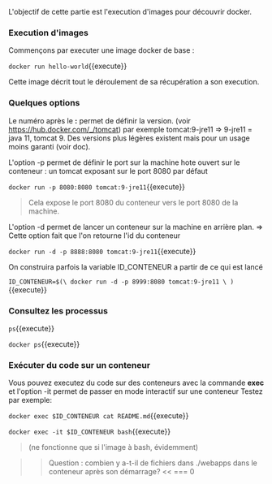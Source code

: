 L'objectif de cette partie est l'execution d'images pour découvrir docker.
### Execution d'images

Commençons par executer une image docker de base : 

`
docker run hello-world
`{{execute}}

Cette image décrit tout le déroulement de sa récupération a son execution.
### Quelques options

Le numéro après le **:** permet de définir la version. (voir https://hub.docker.com/_/tomcat) par exemple tomcat:9-jre11 => 9-jre11 = java 11, tomcat 9. Des versions plus légères existent mais pour un usage moins garanti (voir doc).

L'option -p permet de définir le port sur la machine hote ouvert sur le conteneur : un tomcat exposant sur le port 8080 par défaut

`
docker run -p 8080:8080 tomcat:9-jre11
`{{execute}}

> Cela expose le port 8080 du conteneur vers le port 8080 de la machine.

L'option -d permet de lancer un conteneur sur la machine en arrière plan.
=> Cette option fait que l'on retourne l'id du conteneur

`
docker run -d -p 8888:8080 tomcat:9-jre11
`{{execute}}

On construira parfois la variable ID_CONTENEUR a partir de ce qui est lancé

`
ID_CONTENEUR=$(\
docker run -d -p 8999:8080 tomcat:9-jre11 \
)
`{{execute}}

### Consultez les processus

`
ps
`{{execute}}

`
docker ps
`{{execute}}

### Exécuter du code sur un conteneur
Vous pouvez executez du code sur des conteneurs avec la commande **exec**
et l'option -it permet de passer en mode interactif sur une conteneur
Testez par exemple:

`
docker exec $ID_CONTENEUR cat README.md
`{{execute}}

`
docker exec -it $ID_CONTENEUR bash
`{{execute}}

> (ne fonctionne que si l'image à bash, évidemment)

>> Question : combien y a-t-il de fichiers dans ./webapps dans le conteneur après son démarrage? <<
=== 0
